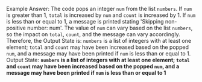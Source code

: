Example Answer: 
The code pops an integer `num` from the list `numbers`. If `num` is greater than 1, `total` is increased by `num` and `count` is increased by 1. If `num` is less than or equal to 1, a message is printed stating 'Skipping non-positive number: num'. The value of `num` can vary based on the list `numbers`, so the impact on `total`, `count`, and the message can vary accordingly. Therefore, the Output State is: `numbers` is a list of integers with at least one element; `total` and `count` may have been increased based on the popped `num`, and a message may have been printed if `num` is less than or equal to 1.
Output State: **`numbers` is a list of integers with at least one element; `total` and `count` may have been increased based on the popped `num`, and a message may have been printed if `num` is less than or equal to 1**